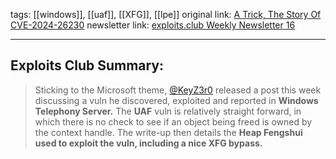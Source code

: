 tags: [[windows]], [[uaf]], [[XFG]], [[lpe]] 
original link:  [A Trick, The Story Of CVE-2024-26230](https://whereisk0shl.top/post/a-trick-the-story-of-cve-2024-26230?ref=blog.exploits.club)
newsletter link: [exploits.club Weekly Newsletter 16](https://blog.exploits.club/exploits-club-weekly-newsletter-16/) 

---
## Exploits Club Summary:
> Sticking to the Microsoft theme, [@KeyZ3r0](https://twitter.com/KeyZ3r0?ref=blog.exploits.club) released a post this week discussing a vuln he discovered, exploited and reported in **Windows Telephony Server.** The **UAF** vuln is relatively straight forward, in which there is no check to see if an object being freed is owned by the context handle. The write-up then details the **Heap Fengshui used to exploit the vuln, including a nice XFG bypass.**  
